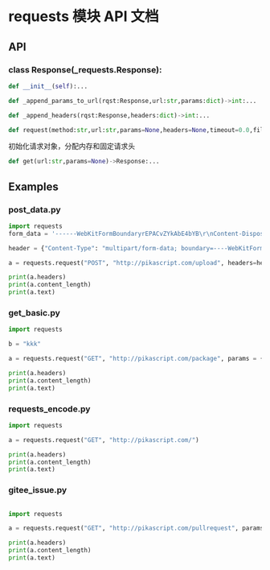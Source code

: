 # requests 模块 API 文档

## API

### class Response(_requests.Response):
``` python
def __init__(self):...
```

``` python
def _append_params_to_url(rqst:Response,url:str,params:dict)->int:...
```

``` python
def _append_headers(rqst:Response,headers:dict)->int:...
```

``` python
def request(method:str,url:str,params=None,headers=None,timeout=0.0,files=None,json=None,data=None)->Response:...
```

初始化请求对象，分配内存和固定请求头 


``` python
def get(url:str,params=None)->Response:...
```



## Examples

### post_data.py

```python
import requests
form_data = '------WebKitFormBoundaryrEPACvZYkAbE4bYB\r\nContent-Disposition: form-data; name="file"; filename="test_file.txt"\r\nContent-Type: text/plain\r\n\r\nhello, pikascript!\r\n------WebKitFormBoundaryrEPACvZYkAbE4bYB\r\nContent-Disposition: form-data; name="id"\r\n\r\n1670666272201\r\n------WebKitFormBoundaryrEPACvZYkAbE4bYB\r\nContent-Disposition: form-data; name="uploadFileNum"\r\n\r\n1\r\n------WebKitFormBoundaryrEPACvZYkAbE4bYB--\r\n'

header = {"Content-Type": "multipart/form-data; boundary=----WebKitFormBoundaryrEPACvZYkAbE4bYB"}

a = requests.request("POST", "http://pikascript.com/upload", headers=header, data=form_data)

print(a.headers)
print(a.content_length)
print(a.text)
```
### get_basic.py

```python
import requests

b = "kkk"

a = requests.request("GET", "http://pikascript.com/package", params = {"name":"get-test"})

print(a.headers)
print(a.content_length)
print(a.text)
```
### requests_encode.py

```python
import requests

a = requests.request("GET", "http://pikascript.com/")

print(a.headers)
print(a.content_length)
print(a.text)


```
### gitee_issue.py

```python

import requests

a = requests.request("GET", "http://pikascript.com/pullrequest", params = {"json":'{"stepIndex":4,"packageName":"None","id":1669300904995,"version":"v1234.4321.1","releases":[],"fileList":[],"userEmail":"test@pikascript.com","userName":"pikascript","pullrequestOK":false,"pullrequestUrl":"","uploadFileNum":1}'})

print(a.headers)
print(a.content_length)
print(a.text)
```
